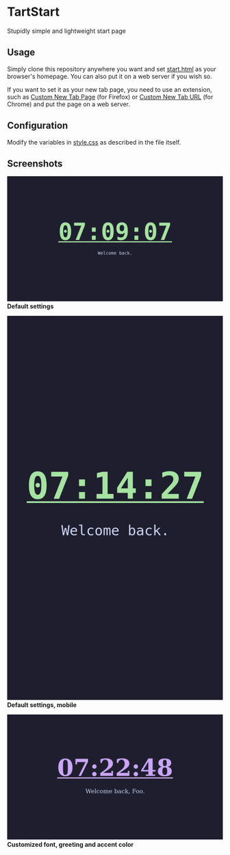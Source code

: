 # TartStart

Stupidly simple and lightweight start page

## Usage

Simply clone this repository anywhere you want and set [start.html](start.html) as your browser's homepage.
You can also put it on a web server if you wish so.

If you want to set it as your new tab page, you need to use an extension, such as [Custom New Tab Page](https://addons.mozilla.org/en-US/firefox/addon/custom-new-tab-page/) (for Firefox) or [Custom New Tab URL](https://chromewebstore.google.com/detail/mmjbdbjnoablegbkcklggeknkfcjkjia) (for Chrome) and put the page on a web server.

## Configuration

Modify the variables in [style.css](style.css) as described in the file itself.

## Screenshots

![Screenshot of TartStart with default settings](screenshots/default.png)
**Default settings**

![Screenshot of TartStart with default settings on a phone screen size](screenshots/default-mobile.png)
**Default settings, mobile**

![Screenshot of TartStart with a custom font, greeting and accent color](screenshots/customized.png)
**Customized font, greeting and accent color**
